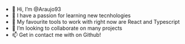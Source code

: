 - 👋 Hi, I’m @Araujo93
- 👀 I have a passion for learning new tecnhologies
- 🌱 My favourite tools to work with right now are React and Typescript
- 💞️ I’m looking to collaborate on many projects 
- 📫 Get in contact me with on Github!

<!---
Araujo93/Araujo93 is a ✨ special ✨ repository because its `README.md` (this file) appears on your GitHub profile.
You can click the Preview link to take a look at your changes.
--->
